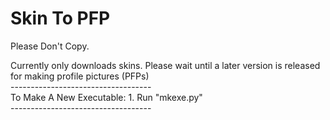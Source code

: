 Skin To PFP
===========

Please Don't Copy.  
  
Currently only downloads skins. Please wait until a later version is released for making profile pictures (PFPs)  
\-----------------------------------  
To Make A New Executable:
1\. Run "mkexe.py"  
\-----------------------------------
